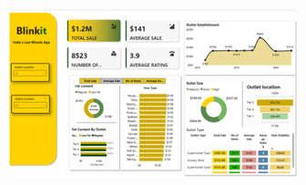 ![image alt](https://github.com/Laveet/Blinkit-Sales-Analysis/blob/main/Blinkit%20Sales%20Analysis.png)
